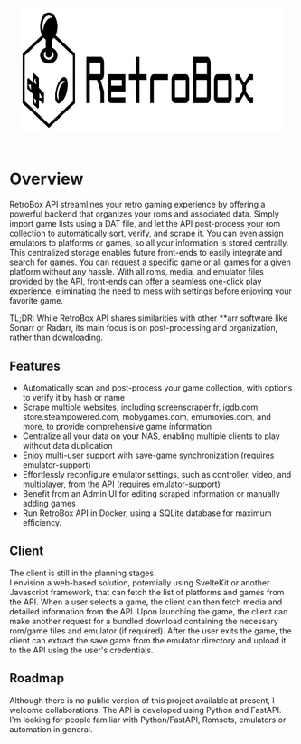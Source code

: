 <div align="center">
  <h1 style="padding:20px;"><img src="retrobox.svg" height="220px" width="auto" alt="RetroBox"></h1>
</div>

# Overview
RetroBox API streamlines your retro gaming experience by offering a powerful backend that organizes your roms and associated data. Simply import game lists using a DAT file, and let the API post-process your rom collection to automatically sort, verify, and scrape it. You can even assign emulators to platforms or games, so all your information is stored centrally.
This centralized storage enables future front-ends to easily integrate and search for games. You can request a specific game or all games for a given platform without any hassle. With all roms, media, and emulator files provided by the API, front-ends can offer a seamless one-click play experience, eliminating the need to mess with settings before enjoying your favorite game.

TL;DR:
While RetroBox API shares similarities with other **arr software like Sonarr or Radarr, its main focus is on post-processing and organization, rather than downloading.

## Features
* Automatically scan and post-process your game collection, with options to verify it by hash or name
* Scrape multiple websites, including screenscraper.fr, igdb.com, store.steampowered.com, mobygames.com, emumovies.com, and more, to provide comprehensive game information
* Centralize all your data on your NAS, enabling multiple clients to play without data duplication
* Enjoy multi-user support with save-game synchronization (requires emulator-support)
* Effortlessly reconfigure emulator settings, such as controller, video, and multiplayer, from the API (requires emulator-support)
* Benefit from an Admin UI for editing scraped information or manually adding games
* Run RetroBox API in Docker, using a SQLite database for maximum efficiency.

## Client
The client is still in the planning stages.  
I envision a web-based solution, potentially using SvelteKit or another Javascript framework, that can fetch the list of platforms and games from the API. When a user selects a game, the client can then fetch media and detailed information from the API. Upon launching the game, the client can make another request for a bundled download containing the necessary rom/game files and emulator (if required). After the user exits the game, the client can extract the save game from the emulator directory and upload it to the API using the user's credentials.

## Roadmap
Although there is no public version of this project available at present, I welcome collaborations.
The API is developed using Python and FastAPI. I'm looking for people familiar with Python/FastAPI, Romsets, emulators or automation in general.
